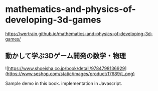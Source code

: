 # mathematics-and-physics-of-developing-3d-games

https://wertrain.github.io/mathematics-and-physics-of-developing-3d-games/

## 動かして学ぶ3Dゲーム開発の数学・物理
![https://www.shoeisha.co.jp/book/detail/9784798136929](https://www.seshop.com/static/images/product/17689/L.png)

Sample demo in this book. implementation in Javascript.
